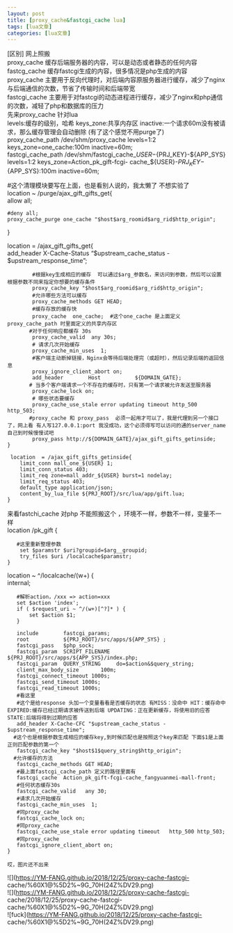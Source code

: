 ```yaml
---
layout: post
title: [proxy_cache&fastcgi_cache lua] 
tags: [lua文章]
categories: [lua文章]
---
```

[区别] 网上照搬  
proxy_cache 缓存后端服务器的内容，可以是动态或者静态的任何内容  
fastcg_cache 缓存fastcgi生成的内容，很多情况是php生成的内容  
proxy_cache 主要用于反向代理时，对后端内容原服务器进行缓存，减少了nginx与后端通信的次数，节省了传输时间和后端带宽  
fastcgi_cache 主要用于对fastcgi的动态进程进行缓存，减少了nginx和php通信的次数，减轻了php和数据库的压力  
先来proxy_cache 针对lua  
levels:缓存的级别，哈希 keys_zone:共享内存区 inactive:一个请求60m没有被请求，那么缓存管理会自动删除
(有了这个感觉不用purge了)  
proxy_cache_path /dev/shm/proxy_cache levels=1:2 keys_zone=one_cache:100m
inactive=60m;  
fastcgi_cache_path /dev/shm/fastcgi_cache_${USER}-${PRJ_KEY}-${APP_SYS}
levels=1:2 keys_zone=Action_pk_gift-fcgi-
cache_${USER}-${PRJ_KEY}-${APP_SYS}:100m inactive=60m;

#这个清理模块要写在上面，也是看别人说的，我太懒了 不想实验了  
location ~ /purge/ajax_gift_gifts_get{  
allow all;

    
    
    #deny all;
    proxy_cache_purge one_cache "$host$arg_roomid$arg_rid$http_origin";
    

}

location = /ajax_gift_gifts_get{  
add_header X-Cache-Status “$upstream_cache_status - $upstream_response_time”;

    
    
            #根据key生成相应的缓存  可以通过$arg_参数名，来访问到参数，然后可以设置根据参数不同来指定你想要的缓存条件
            proxy_cache_key "$host$arg_roomid$arg_rid$http_origin";
            #允许哪些方法可以缓存
            proxy_cache_methods GET HEAD;
            #缓存存放的缓存快
            proxy_cache  one_cache;  #这个one_cache 是上面定义proxy_cache_path 时里面定义的共享内存区
           #对于任何响应都缓存 30s
            proxy_cache_valid  any 30s;
            # 请求几次开始缓存
            proxy_cache_min_uses  1;
            #客户端主动断掉链接，Nginx会等待后端处理完（或超时），然后记录后端的返回信息
            proxy_ignore_client_abort on;
            add_header        Host           ${DOMAIN_GATE};
           # 当多个客户端请求一个不存在的缓存时，只有第一个请求被允许发送至服务器
            proxy_cache_lock on;
            # 哪些状态要缓存
            proxy_cache_use_stale error updating timeout http_500 http_503;
           #proxy_cache 和 proxy_pass  必须一起用才可以了，我是代理到另一个接口了，网上看 有人写127.0.0.1:port 我没成功，这个必须得写可以访问的通的server_name 自己到时候慢慢试吧
            proxy_pass http://${DOMAIN_GATE}/ajax_gift_gifts_getinside;
    }
    
     location  = /ajax_gift_gifts_getinside{
        limit_conn mall_one_${USER} 1;
        limit_conn_status 403;
        limit_req zone=mall_addr_${USER} burst=1 nodelay;
        limit_req_status 403;
        default_type application/json;
        content_by_lua_file ${PRJ_ROOT}/src/lua/app/gift.lua;
    }
    

来看fastchi_cache 对php 不能照搬这个 ，环境不一样，参数不一样，变量不一样  
location /pk_gift {

    
    
       #这里重新整理参数
        set $paramstr $uri?groupid=$arg__groupid;
        try_files $uri /localcache$paramstr;
    }
    

location ~ ^/localcache/(w+) {  
internal;

    
    
       #解析action，/xxx => action=xxx
       set $action 'index';
       if ( $request_uri ~ ^/(w+)[^?]* ) {
           set $action $1;
       }
    
       include        fastcgi_params;
       root           ${PRJ_ROOT}/src/apps/${APP_SYS} ;
       fastcgi_pass   $php_sock;
       fastcgi_param  SCRIPT_FILENAME  ${PRJ_ROOT}/src/apps/${APP_SYS}/index.php;
       fastcgi_param  QUERY_STRING     do=$action&$query_string;
       client_max_body_size       100m;
       fastcgi_connect_timeout 1000s;
       fastcgi_send_timeout 1000s;
       fastcgi_read_timeout 1000s;
       #看这里  
       #这个是给response 头加一个变量看看是否缓存的状态 有MISS：没命中 HIT：缓存命中 EXPIRED:缓存已经过期请求被传送到后端 UPDATING：正在更新缓存，将使用旧的应答 STATE:后端将得到过期的应答
       add_header X-Cache-CFC "$upstream_cache_status - $upstream_response_time";
      #这个也是根据参数生成相应的缓存key,到时候匹配也是按照这个key来匹配 下面$1是上面正则匹配参数的第一个
       fastcgi_cache_key "$host$1$query_string$http_origin";
      #允许缓存的方法
       fastcgi_cache_methods GET HEAD;
       #最上面fastcgi_cache_path 定义的路径里面有
       fastcgi_cache  Action_pk_gift-fcgi-cache_fangyuanmei-mall-front;
       #任何状态缓存30s
       fastcgi_cache_valid   any 30;
       #请求几次开始缓存
       fastcgi_cache_min_uses  1;
       #同proxy_cache
       fastcgi_cache_lock on;
       #同proxy_cache
       fastcgi_cache_use_stale error updating timeout   http_500 http_503;
       #同proxy_cache
       fastcgi_ignore_client_abort on;
    }
    
    哎，图片还不出来
    

![](https://YM-FANG.github.io/2018/12/25/proxy-cache-fastcgi-
cache/%60X1@%5D2%~9G_70H\(24Z%DV29.png)  
![](https://YM-FANG.github.io/2018/12/25/proxy-cache-fastcgi-
cache/2018/12/25/proxy-cache-fastcgi-cache/%60X1@%5D2%~9G_70H\(24Z%DV29.png)  
![fuck](https://YM-FANG.github.io/2018/12/25/proxy-cache-fastcgi-
cache/%60X1@%5D2%~9G_70H\(24Z%DV29.png)